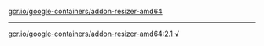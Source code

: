 [gcr.io/google-containers/addon-resizer-amd64](https://hub.docker.com/r/anjia0532/addon-resizer-amd64/tags/) 

----
[gcr.io/google-containers/addon-resizer-amd64:2.1 √](https://hub.docker.com/r/anjia0532/google-containers.addon-resizer-amd64/tags/)


